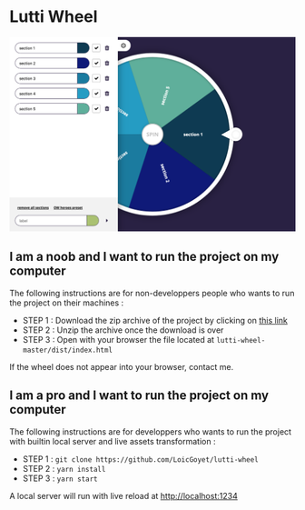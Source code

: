 # Lutti Wheel

![Showcase](./src/images/preview.png)

## I am a noob and I want to run the project on my computer
The following instructions are for non-developpers people who wants to run the project on their machines :

* STEP 1 : Download the zip archive of the project by clicking on [this link](https://github.com/LoicGoyet/lutti-wheel/archive/master.zip)
* STEP 2 : Unzip the archive once the download is over
* STEP 3 : Open with your browser the file located at `lutti-wheel-master/dist/index.html`

If the wheel does not appear into your browser, contact me.

## I am a pro and I want to run the project on my computer
The following instructions are for developpers who wants to run the project with builtin local server and live assets transformation :

* STEP 1 : `git clone https://github.com/LoicGoyet/lutti-wheel`
* STEP 2 : `yarn install`
* STEP 3 : `yarn start`

A local server will run with live reload at [http://localhost:1234](http://localhost:1234)
